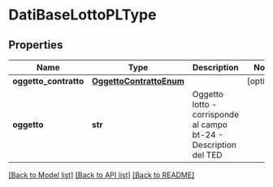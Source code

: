 # DatiBaseLottoPLType

## Properties
Name | Type | Description | Notes
------------ | ------------- | ------------- | -------------
**oggetto_contratto** | [**OggettoContrattoEnum**](OggettoContrattoEnum.md) |  | [optional] 
**oggetto** | **str** | Oggetto lotto - corrisponde al campo bt-24 - Description del TED | 

[[Back to Model list]](../README.md#documentation-for-models) [[Back to API list]](../README.md#documentation-for-api-endpoints) [[Back to README]](../README.md)

